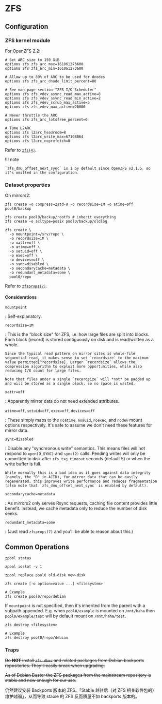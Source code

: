# ZFS

## Configuration

### ZFS kernel module

For OpenZFS 2.2:

```shell title="/etc/modprobe.d/zfs.conf"
# Set ARC size to 150 GiB
options zfs zfs_arc_max=161061273600
options zfs zfs_arc_min=161061273600

# Allow up to 80% of ARC to be used for dnodes 
options zfs zfs_arc_dnode_limit_percent=80

# See man page section "ZFS I/O Scheduler"
options zfs zfs_vdev_async_read_max_active=8
options zfs zfs_vdev_async_read_min_active=2
options zfs zfs_vdev_scrub_max_active=5
options zfs zfs_vdev_max_active=20000

# Never throttle the ARC
options zfs zfs_arc_lotsfree_percent=0

# Tune L2ARC
options zfs l2arc_headroom=8
options zfs l2arc_write_max=67108864
options zfs l2arc_noprefetch=0
```

Refer to [`zfs(4)`](https://openzfs.github.io/openzfs-docs/man/master/4/zfs.4.html).

!!! note

    `zfs_dmu_offset_next_sync` is 1 by default since OpenZFS v2.1.5, so it's omitted in the configuration.

### Dataset properties

On mirrors2:

```shell
zfs create -o compress=zstd-8 -o recordsize=1M -o atime=off pool0/backup

zfs create pool0/backup/rootfs # inherit everything
zfs create -o acltype=posix pool0/backup/oldlog

zfs create \
  -o mountpoint=/srv/repo \
  -o recordsize=1M \
  -o xattr=off \
  -o atime=off \
  -o setuid=off \
  -o exec=off \
  -o devices=off \
  -o sync=disabled \
  -o secondarycache=metadata \
  -o redundant_metadata=some \
  pool0/repo
```

Refer to [`zfsprops(7)`](https://openzfs.github.io/openzfs-docs/man/master/7/zfsprops.7.html).

#### Considerations

`mountpoint`

:   Self-explanatory.

`recordsize=1M`

:   This is the "block size" for ZFS, i.e. how large files are split into blocks. Each block (record) is stored contiguously on disk and is read/written as a whole.

    Since the typical read pattern on mirror sites is whole-file sequential read, it makes sense to set `recordsize` to the maximum value permitted[^recordsize]. Larger `recordsize` allows the compression algorithm to exploit more opportunities, while also reducing I/O count for large files.

    Note that files under a single `recordsize` will *not* be padded up and will be stored as a single block, so no space is wasted.

  [^recordsize]: Actually, there's the `zfs_max_recordsize` module parameter which can be increased to up to 16 MiB. There's a reason this is set to 1 MiB by default, so we're not going to blindly aim for the maximum.

`xattr=off`

:   Apparently mirror data do not need extended attributes.

`atime=off`, `setuid=off`, `exec=off`, `devices=off`

:   These simply maps to the `noatime`, `nosuid`, `noexec`, and `nodev` mount options respectively. It's safe to assume we don't need these features for mirror data.

`sync=disabled`

:   Disable any "synchronous write" semantics. This means files will not respond to `open(O_SYNC)` and `sync(2)` calls. Pending writes will only be committed to disk after `zfs_txg_timeout` seconds (default 5) or when the write buffer is full.

    While normally this is a bad idea as it goes against data integrity (namely, the "D" in ACID), for mirror data that can be easily regenerated, this improves write performance and reduces fragmentation (also note that `zfs_dmu_offset_next_sync` is enabled by default).

`secondarycache=metadata`

:   As mirrors2 only serves Rsync requests, caching file content provides little benefit. Instead, we cache metadata only to reduce the number of disk seeks.

`redundant_metadata=some`

:   (Just read `zfsprops(7)` and you'll be able to reason about this.)

## Common Operations

```shell title="Get zpool status"
zpool status
```

```shell title="Get IO status"
zpool iostat -v 1
```

```shell title="Replace Disk"
zpool replace pool0 old-disk new-disk
```

```shell title="New ZFS file system"
zfs create [-o option=value ...] <filesystem>

# Example
zfs create pool0/repo/debian
```

If `mountpoint` is not specified, then it's inherited from the parent with a subpath appended. E.g. when `pool0/example` is mounted on `/mnt/haha` then `pool0/example/test` will by default mount on `/mnt/haha/test`.

```shell title="Destory ZFS file system"
zfs destroy <filesystem>

# Example
zfs destroy pool0/repo/debian
```

### Traps

<del>Do **NOT** install `zfs-dkms` and related packages from Debian backports repositories. They'll easily break when upgrading.</del>

<del>As of Debian Buster the ZFS packages from the mainstream repository is stable and new enough for our use.</del>

仍然建议安装 Backports 版本的 ZFS。「Stable 越往后（对 ZFS 相关软件包的）维护越弱」，从而导致 stable 的 ZFS 反而质量不如 backports 版本的。

